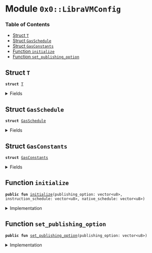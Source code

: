 
<a name="0x0_LibraVMConfig"></a>

# Module `0x0::LibraVMConfig`

### Table of Contents

-  [Struct `T`](#0x0_LibraVMConfig_T)
-  [Struct `GasSchedule`](#0x0_LibraVMConfig_GasSchedule)
-  [Struct `GasConstants`](#0x0_LibraVMConfig_GasConstants)
-  [Function `initialize`](#0x0_LibraVMConfig_initialize)
-  [Function `set_publishing_option`](#0x0_LibraVMConfig_set_publishing_option)



<a name="0x0_LibraVMConfig_T"></a>

## Struct `T`



<pre><code><b>struct</b> <a href="#0x0_LibraVMConfig_T">T</a>
</code></pre>



<details>
<summary>Fields</summary>


<dl>
<dt>

<code>publishing_option: vector&lt;u8&gt;</code>
</dt>
<dd>

</dd>
<dt>

<code>gas_schedule: <a href="#0x0_LibraVMConfig_GasSchedule">LibraVMConfig::GasSchedule</a></code>
</dt>
<dd>

</dd>
</dl>


</details>

<a name="0x0_LibraVMConfig_GasSchedule"></a>

## Struct `GasSchedule`



<pre><code><b>struct</b> <a href="#0x0_LibraVMConfig_GasSchedule">GasSchedule</a>
</code></pre>



<details>
<summary>Fields</summary>


<dl>
<dt>

<code>instruction_schedule: vector&lt;u8&gt;</code>
</dt>
<dd>

</dd>
<dt>

<code>native_schedule: vector&lt;u8&gt;</code>
</dt>
<dd>

</dd>
<dt>

<code>gas_constants: <a href="#0x0_LibraVMConfig_GasConstants">LibraVMConfig::GasConstants</a></code>
</dt>
<dd>

</dd>
</dl>


</details>

<a name="0x0_LibraVMConfig_GasConstants"></a>

## Struct `GasConstants`



<pre><code><b>struct</b> <a href="#0x0_LibraVMConfig_GasConstants">GasConstants</a>
</code></pre>



<details>
<summary>Fields</summary>


<dl>
<dt>

<code>global_memory_per_byte_cost: u64</code>
</dt>
<dd>
 The cost per-byte written to global storage.
</dd>
<dt>

<code>global_memory_per_byte_write_cost: u64</code>
</dt>
<dd>
 The cost per-byte written to storage.
</dd>
<dt>

<code>min_transaction_gas_units: u64</code>
</dt>
<dd>
 We charge one unit of gas per-byte for the first 600 bytes
</dd>
<dt>

<code>large_transaction_cutoff: u64</code>
</dt>
<dd>
 Any transaction over this size will be charged
<code>INTRINSIC_GAS_PER_BYTE</code> per byte
</dd>
<dt>

<code>instrinsic_gas_per_byte: u64</code>
</dt>
<dd>
 The units of gas that should be charged per byte for every transaction.
</dd>
<dt>

<code>maximum_number_of_gas_units: u64</code>
</dt>
<dd>
 1 nanosecond should equal one unit of computational gas. We bound the maximum
 computational time of any given transaction at 10 milliseconds. We want this number and
 <code>MAX_PRICE_PER_GAS_UNIT</code> to always satisfy the inequality that
         MAXIMUM_NUMBER_OF_GAS_UNITS * MAX_PRICE_PER_GAS_UNIT < min(u64::MAX, GasUnits<GasCarrier>::MAX)
</dd>
<dt>

<code>min_price_per_gas_unit: u64</code>
</dt>
<dd>
 The minimum gas price that a transaction can be submitted with.
</dd>
<dt>

<code>max_price_per_gas_unit: u64</code>
</dt>
<dd>
 The maximum gas unit price that a transaction can be submitted with.
</dd>
<dt>

<code>max_transaction_size_in_bytes: u64</code>
</dt>
<dd>

</dd>
</dl>


</details>

<a name="0x0_LibraVMConfig_initialize"></a>

## Function `initialize`



<pre><code><b>public</b> <b>fun</b> <a href="#0x0_LibraVMConfig_initialize">initialize</a>(publishing_option: vector&lt;u8&gt;, instruction_schedule: vector&lt;u8&gt;, native_schedule: vector&lt;u8&gt;)
</code></pre>



<details>
<summary>Implementation</summary>


<pre><code><b>public</b> <b>fun</b> <a href="#0x0_LibraVMConfig_initialize">initialize</a>(
    publishing_option: vector&lt;u8&gt;,
    instruction_schedule: vector&lt;u8&gt;,
    native_schedule: vector&lt;u8&gt;
) {
    <b>let</b> gas_constants = <a href="#0x0_LibraVMConfig_GasConstants">GasConstants</a> {
        global_memory_per_byte_cost: 8,
        global_memory_per_byte_write_cost: 8,
        min_transaction_gas_units: 600,
        large_transaction_cutoff: 600,
        instrinsic_gas_per_byte: 8,
        maximum_number_of_gas_units: 2000000,
        min_price_per_gas_unit: 0,
        max_price_per_gas_unit: 10000,
        max_transaction_size_in_bytes: 4096,
    };


    <a href="libra_configs.md#0x0_LibraConfig_publish_new_config">LibraConfig::publish_new_config</a>&lt;<a href="#0x0_LibraVMConfig_T">Self::T</a>&gt;(
        <a href="#0x0_LibraVMConfig_T">T</a> {
            publishing_option,
            gas_schedule: <a href="#0x0_LibraVMConfig_GasSchedule">GasSchedule</a> {
                instruction_schedule,
                native_schedule,
                gas_constants,
            }
        }
    );
}
</code></pre>



</details>

<a name="0x0_LibraVMConfig_set_publishing_option"></a>

## Function `set_publishing_option`



<pre><code><b>public</b> <b>fun</b> <a href="#0x0_LibraVMConfig_set_publishing_option">set_publishing_option</a>(publishing_option: vector&lt;u8&gt;)
</code></pre>



<details>
<summary>Implementation</summary>


<pre><code><b>public</b> <b>fun</b> <a href="#0x0_LibraVMConfig_set_publishing_option">set_publishing_option</a>(publishing_option: vector&lt;u8&gt;) {
    <b>let</b> current_config = <a href="libra_configs.md#0x0_LibraConfig_get">LibraConfig::get</a>&lt;<a href="#0x0_LibraVMConfig_T">Self::T</a>&gt;();
    current_config.publishing_option = publishing_option;
    <a href="libra_configs.md#0x0_LibraConfig_set">LibraConfig::set</a>&lt;<a href="#0x0_LibraVMConfig_T">Self::T</a>&gt;(current_config);
}
</code></pre>



</details>
